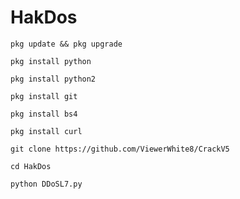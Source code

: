 # HakDos
```
pkg update && pkg upgrade
```

```
pkg install python
```

```
pkg install python2
```

```
pkg install git
```

```
pkg install bs4
```

```
pkg install curl
```

```
git clone https://github.com/ViewerWhite8/CrackV5
```

```
cd HakDos
```

```
python DDoSL7.py
```
